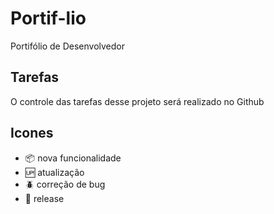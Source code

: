 # Portif-lio

Portifólio de Desenvolvedor

## Tarefas

O controle das tarefas desse projeto será realizado no Github

## Icones

- :package: nova funcionalidade
- :up: atualização
- :beetle: correção de bug 
- :checkered_flag: release
